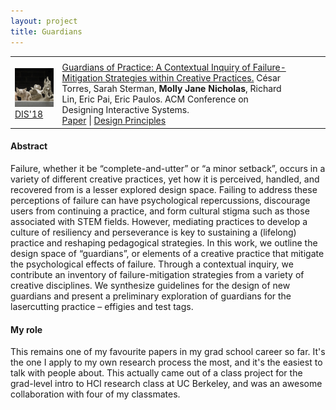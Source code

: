 ```yaml
---
layout: project
title: Guardians
---
```

<table class='submissions' style="width:100%; border-spacing:1em;">
<tr class="submish">
    <th width="15%"></th>
    <th width="75%"></th>
    <th width="10%"></th>
</tr> <!-- end column def-->

<tr class="submish">
    <td> <a href="https://www.youtube.com/watch?v=8JV2D7gJ5HI"><img src="/src/img/guardians-kiln-gods.jpg" style="width:90px"/></a> 
         <a href="http://dis2018.org/">DIS'18</a>
         </td>
    <td> <a href="http://www.hybrid-ecologies.org/uploads/project/paper/25/Torres_et_al._-_2018_-_Guardians_of_Practice_A_Contextual_Inquiry_of_Fai.pdf">Guardians of Practice&#58; A Contextual Inquiry of Failure-Mitigation Strategies within Creative Practices.</a> César Torres, Sarah Sterman, <b>Molly Jane Nicholas</b>, Richard Lin, Eric Pai, Eric Paulos. ACM Conference on Designing Interactive Systems.<br>
        <a href="http://www.hybrid-ecologies.org/uploads/project/paper/25/Torres_et_al._-_2018_-_Guardians_of_Practice_A_Contextual_Inquiry_of_Fai.pdf">Paper</a> |
        <a href="http://cearto.com/projects/guardians">Design Principles</a></td>
</tr><!--end submish <td><a href="{{ submish.link }}">{{ submish.outcome }} </a></td>-->
</table> <!--end submission-->

#### Abstract
Failure, whether it be “complete-and-utter” or “a minor setback”, occurs in a variety of different creative practices, yet how it is perceived, handled, and recovered from is a lesser
explored design space. Failing to address these perceptions of failure can have psychological repercussions, discourage users from continuing a practice, and form cultural stigma such
as those associated with STEM fields. However, mediating practices to develop a culture of resiliency and perseverance is key to sustaining a (lifelong) practice and reshaping pedagogical strategies. In this work, we outline the design space of “guardians”, or elements of a creative practice that mitigate the psychological effects of failure. Through a contextual inquiry, we contribute an inventory of failure-mitigation strategies from a variety of creative disciplines. We synthesize guidelines for the design of new guardians and present a preliminary exploration of guardians for the lasercutting practice – effigies and test tags.

#### My role
This remains one of my favourite papers in my grad school career so far. It's the one I apply to my own research process the most, and it's the easiest to talk with people about. This actually came out of a class project for the grad-level intro to HCI research class at UC Berkeley, and was an awesome collaboration with four of my classmates. 



